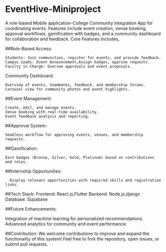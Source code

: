 # EventHive-Miniproject
A role-based Mobile application-College Community Integration App for coordinating events. 
Features include event creation, venue booking, approval workflows, gamification with badges, and a community dashboard for collaboration and feedback.
Core Features Includes,

##Role-Based Access:

    Students: Join communities, register for events, and provide feedback.
    Campus Leads: Event Announcement,Assign badges, approve requests.
    Faculty in Charge: Oversee approvals and event proposals.
Community Dashboard:

    Overview of events, teammates, feedback, and membership forums.
    Carousel view for community photos and event highlights.
##Event Management:

    Create, edit, and manage events.
    Venue booking with real-time availability.
    Event feedback analysis and reporting.

##Approval System:

    Seamless workflow for approving events, venues, and membership requests.
    
##Gamification:

    Earn badges (Bronze, Silver, Gold, Platinum) based on contributions and roles.
   
##Internship Opportunities:

      Display relevant opportunities with required skills and registration links.
##Tech Stack:
Frontend: React.js,Flutter
Backend: Node.js,django
Database: Supabase

##Future Enhancements:

Integration of machine learning for personalized recommendations.
Advanced analytics for community and event performance.

##Contribution:
We welcome contributions to improve and expand the functionality of this system! Feel free to fork the repository, open issues, or submit pull requests.

